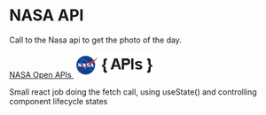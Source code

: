 # NASA API

Call to the Nasa api to get the photo of the day.


[NASA Open APIs ![alt text](image.png)](https://api.nasa.gov/)


Small react job doing the fetch call, using useState() and controlling component lifecycle states